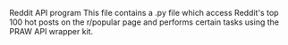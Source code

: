 Reddit API program
This file contains a .py file which access Reddit's top 100 hot posts on the r/popular page and performs certain tasks using the PRAW API wrapper kit.
